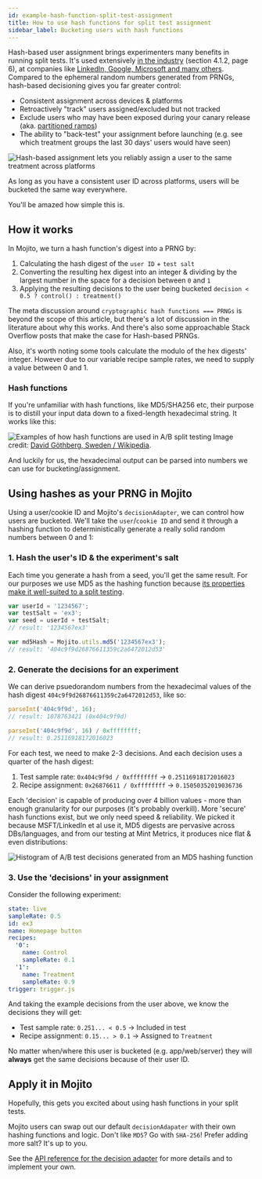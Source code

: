 ```yaml
---
id: example-hash-function-split-test-assignment
title: How to use hash functions for split test assignment
sidebar_label: Bucketing users with hash functions
---
```


Hash-based user assignment brings experimenters many benefits in running split tests. It's used extensively [in the industry](https://ai.stanford.edu/~ronnyk/2007GuideControlledExperiments.pdf) (section 4.1.2, page 6), at companies like [LinkedIn, Google, Microsoft and many others](https://content.linkedin.com/content/dam/engineering/site-assets/pdfs/ABTestingSocialNetwork_share.pdf). Compared to the ephemeral random numbers generated from PRNGs, hash-based decisioning gives you far greater control:

* Consistent assignment across devices & platforms
* Retroactively "track" users assigned/excluded but not tracked
* Exclude users who may have been exposed during your canary release (aka. [partitioned ramps](example-js-delivery-partitioned-ramps))
* The ability to "back-test" your assignment before launching (e.g. see which treatment groups the last 30 days' users would have seen)

![Hash-based assignment lets you reliably assign a user to the same treatment across platforms](/img/examples/hash-based-assignment-outcome.png)

As long as you have a consistent user ID across platforms, users will be bucketed the same way everywhere.

You'll be amazed how simple this is.

## How it works

In Mojito, we turn a hash function's digest into a PRNG by:

1. Calculating the hash digest of the `user ID` + `test salt`
2. Converting the resulting hex digest into an integer & dividing by the largest number in the space for a decision between `0` and `1`
3. Applying the resulting decisions to the user being bucketed `decision < 0.5 ? control() : treatment()`

The meta discussion around `cryptographic hash functions === PRNGs` is beyond the scope of this article, but there's a lot of discussion in the literature about why this works. And there's also some approachable Stack Overflow posts that make the case for Hash-based PRNGs. 

Also, it's worth noting some tools calculate the modulo of the hex digests' integer. However due to our variable recipe sample rates, we need to supply a value between 0 and 1.

### Hash functions

If you're unfamiliar with hash functions, like MD5/SHA256 etc, their purpose is to distill your input data down to a fixed-length hexadecimal string. It works like this:

![Examples of how hash functions are used in A/B split testing](/img/examples/hash-based-assignment-split-testing.png)
Image credit: [David Göthberg, Sweden / Wikipedia](https://simple.wikipedia.org/wiki/Hash_function).

And luckily for us, the hexadecimal output can be parsed into numbers we can use for bucketing/assignment.

## Using hashes as your PRNG in Mojito

Using a user/cookie ID and Mojito's `decisionAdapter`, we can control how users are bucketed. We'll take the `user`/`cookie ID` and send it through a hashing function to deterministically generate a really solid random numbers between 0 and 1:

### 1. Hash the user's ID & the experiment's salt

Each time you generate a hash from a seed, you'll get the same result. For our purposes we use MD5 as the hashing function because [its properties make it well-suited to a split testing](https://ai.stanford.edu/~ronnyk/2007GuideControlledExperiments.pdf). 

```js
var userId = '1234567';
var testSalt = 'ex3';
var seed = userId + testSalt;
// result: '1234567ex3'

var md5Hash = Mojito.utils.md5('1234567ex3'); 
// result: '404c9f9d26876611359c2a6472012d53'
```

### 2. Generate the decisions for an experiment

We can derive psuedorandom numbers from the hexadecimal values of the hash digest `404c9f9d26876611359c2a6472012d53`, like so:

```js
parseInt('404c9f9d', 16);
// result: 1078763421 (0x404c9f9d)

parseInt('404c9f9d', 16) / 0xffffffff;
// result: 0.25116918172016023
```

For each test, we need to make 2-3 decisions. And each decision uses a quarter of the hash digest:

1. Test sample rate: `0x404c9f9d / 0xffffffff` -> `0.25116918172016023`
2. Recipe assignment: `0x26876611 / 0xffffffff` -> `0.15050352019036736`

Each 'decision' is capable of producing over 4 billion values - more than enough granularity for our purposes (it's probably overkill). More 'secure' hash functions exist, but we only need speed & reliability. We picked it because MSFT/LinkedIn et al use it, MD5 digests are pervasive across DBs/languages, and from our testing at Mint Metrics, it produces nice flat & even distributions:

![Histogram of A/B test decisions generated from an MD5 hashing function](/img/examples/hash-based-assignment-histogram.png)

### 3. Use the 'decisions' in your assignment

Consider the following experiment:

```yml
state: live
sampleRate: 0.5
id: ex3
name: Homepage button
recipes:
  '0':
    name: Control
    sampleRate: 0.1
  '1':
    name: Treatment
    sampleRate: 0.9
trigger: trigger.js
```

And taking the example decisions from the user above, we know the decisions they will get:

* Test sample rate: `0.251... < 0.5` -> Included in test
* Recipe assignment: `0.15... > 0.1` -> Assigned to `Treatment`

No matter when/where this user is bucketed (e.g. app/web/server) they will **always** get the same decisions because of their user ID.

## Apply it in Mojito

Hopefully, this gets you excited about using hash functions in your split tests.

Mojito users can swap out our default `decisionAdapater` with their own hashing functions and logic. Don't like `MD5`? Go with `SHA-256`! Prefer adding more salt? It's up to you.

See the [API reference for the decision adapter](js-delivery-api-decision-adapter) for more details and to implement your own.
